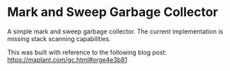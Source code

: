 # Mark and Sweep Garbage Collector

A simple mark and sweep garbage collector. The current implementation is missing stack scanning capabilities.

This was built with reference to the following blog post: https://maplant.com/gc.html#orge4e3b81
